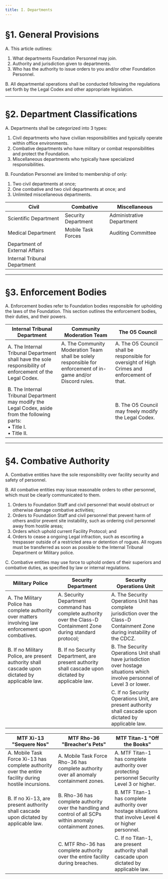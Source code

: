 ```yaml
---
title: I. Departments
---
```



# §1. General Provisions

A. This article outlines:

1. What departments Foundation Personnel may join.
2. Authority and jurisdiction given to departments.
3. Who has the authority to issue orders to you and/or other Foundation Personnel.

B. All departmental operations shall be conducted following the regulations set forth by the Legal Codex and other appropriate legislation.

---

# §2. Department Classifications

A. Departments shall be categorized into 3 types:

1. Civil departments who have civilian responsibilities and typically operate within office environments.
2. Combative departments who have military or combat responsibilities and protect the Foundation.
3. Miscellaneous departments who typically have specialized responsibilities.

B. Foundation Personnel are limited to membership of only:

1. Two civil departments at once;
2. One combative and two civil departments at once; and 
3. Unlimited miscellaneous departments.

| Civil | Combative | Miscellaneous |
|-------|-----------|---------------|
| Scientific Department | Security Department | Administrative Department |
| Medical Department | Mobile Task Forces | Auditing Committee |
| Department of External Affairs | | |
| Internal Tribunal Department | | | 

---

# §3. Enforcement Bodies

A. Enforcement bodies refer to Foundation bodies responsible for upholding the laws of the Foundation. This section outlines the enforcement bodies, their duties, and their powers.

| <center>**Internal Tribunal Department**</center> | <center>**Community Moderation Team**</center> | <center>**The O5 Council**</center> |
|--------------------------------------------------|-------------------------------------------------|-------------------------------------|
| A. The Internal Tribunal Department shall have the sole responsibility of enforcement of the Legal Codex. | A. The Community Moderation Team shall be solely responsible for enforcement of in-game and/or Discord rules. | A. The O5 Council shall be responsible for oversight of High Crimes and enforcement of that. |
| B. The Internal Tribunal Department may modify the Legal Codex, aside from the following parts: <br> • Title I. <br> • Title II. | | B. The O5 Council may freely modify the Legal Codex. |

---

# §4. Combative Authority

A. Combative entities have the sole responsibility over facility security and safety of personnel.

B. All combative entities may issue reasonable orders to other personnel, which must be clearly communicated to them. 

1. Orders to Foundation Staff and civil personnel that would obstruct or otherwise damage combative activities;
2. Orders to Foundation Staff and civil personnel that prevent harm of others and/or prevent site instability, such as ordering civil personnel away from hostile areas;
3. Orders which uphold current Facility Protocol; and 
4. Orders to cease a ongoing Legal infraction, such as escorting a trespasser outside of a restricted area or detention of rogues. All rogues must be transferred as soon as possible to the Internal Tribunal Department or Military police.

C. Combative entities may use force to uphold orders of their superiors and combative duties, as specified by law or internal regulations.

| <center>**Military Police**</center> | <center>**Security Department**</center>  | <center>**Security Operations Unit**</center> |
|--------------------------------------|-------------------------------------------|-----------------------------------------------|
| A. The Military Police has complete authority over matters involving law enforcement upon combatives. | A. Security Department command has complete authority over the Class-D Containment Zone during standard protocol; | A. The Security Operations Unit has complete jurisdiction over the Class-D Containment Zone during instability of the CDCZ. |
| B. If no Military Police, are present authority shall cascade upon dictated by applicable law. | B. If no Security Department, are present authority shall cascade upon dictated by applicable law. | B. The Security Operations Unit shall have jurisdiction over hostage situations which involve personnel of Level 3 or lower. |
| | | C. If no Security Operations Unit, are present authority shall cascade upon dictated by applicable law. |


| <center>**MTF Xi-13 "Sequere Nos"**</center> | <center>**MTF Rho-36 "Breacher's Pets"**</center> | <center>**MTF Titan-1 "Off the Books"**</center> |
|---------------------------------|--------------------------------------|----------------------------|
| A. Mobile Task Force Xi-13 has complete authority over the entire facility during hostile incursions. | A. Mobile Task Force Rho-36 has complete authority over all anomaly containment zones. | A. MTF Titan-1 has complete authority over protecting personnel Security Level 3 or higher. |
| B. If no Xi-13, are present authority shall cascade upon dictated by applicable law. | B. Rho-36 has complete authority over the handling and control of all SCPs within anomaly containment zones. | B. MTF Titan-1 has complete authority over hostage situations that involve Level 4 or higher personnel. |
| | C. MTF Rho-36 has complete authority over the entire facility during breaches. | C. If no Titan-1, are present authority shall cascade upon dictated by applicable law. |
